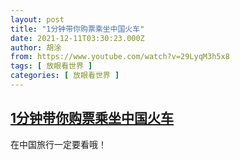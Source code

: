 ```yaml
---
layout: post
title: "1分钟带你购票乘坐中国火车"
date: 2021-12-11T03:30:23.000Z
author: 胡涂
from: https://www.youtube.com/watch?v=29LyqM3h5x8
tags: [ 放眼看世界 ]
categories: [ 放眼看世界 ]
---
```

<!--1639193423000-->
[1分钟带你购票乘坐中国火车](https://www.youtube.com/watch?v=29LyqM3h5x8)
------

<div>
在中国旅行一定要看哦！
</div>
